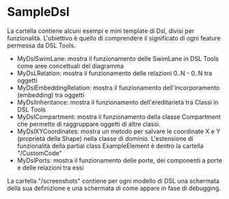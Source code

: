 # SampleDsl

La cartella contiene alcuni esempi e mini template di Dsl, divisi per funzionalità.
L'obiettivo è quello di comprendere il significato di ogni feature permessa da DSL Tools.

- MyDslSwimLane: mostra il funzionamento delle SwimLane in DSL Tools come aree concettuali del diagramma
- MyDsLRelation: mostra il funzionamento delle relazioni 0..N - 0..N tra oggetti
- MyDslEmbeddingRelation: mostra il funzionamento dell'incorporamento (embedding) tra oggetti
- MyDslInheritance: mostra il funzionamento dell'ereditarietà tra Classi in DSL Tools
- MyDslCompartment: mostra il funzionamento della classe Compartment che permette di raggruppare oggetti di altre classi.
- MyDslXYCoordinates: mostra un metodo per salvare le coordinate X e Y (proprietà della Shape) nella classe di dominio. L'estensione di funzionalità della partial class ExampleElement è dentro la cartella "/CustomCode"
- MyDslPorts: mostra il funzionamento delle porte, dei componenti a porte e delle relazioni tra essi

La cartella "/screenshots" contiene per ogni modello di DSL una schermata della sua definizione e una schermata di come appare in fase di debugging.